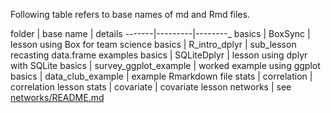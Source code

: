 Following table refers to base names of md and Rmd files.

folder | base name | details
-------|---------|--------_
basics | BoxSync  | lesson using Box for team science
basics | R_intro_dplyr | sub_lesson recasting data.frame examples
basics | SQLiteDplyr | lesson using dplyr with SQLite
basics | survey_ggplot_example | worked example using ggplot
basics | data_club_example | example Rmarkdown file
stats | correlation | correlation lesson
stats | covariate | covariate lesson
networks | see [networks/README.md](networks/README.md)
